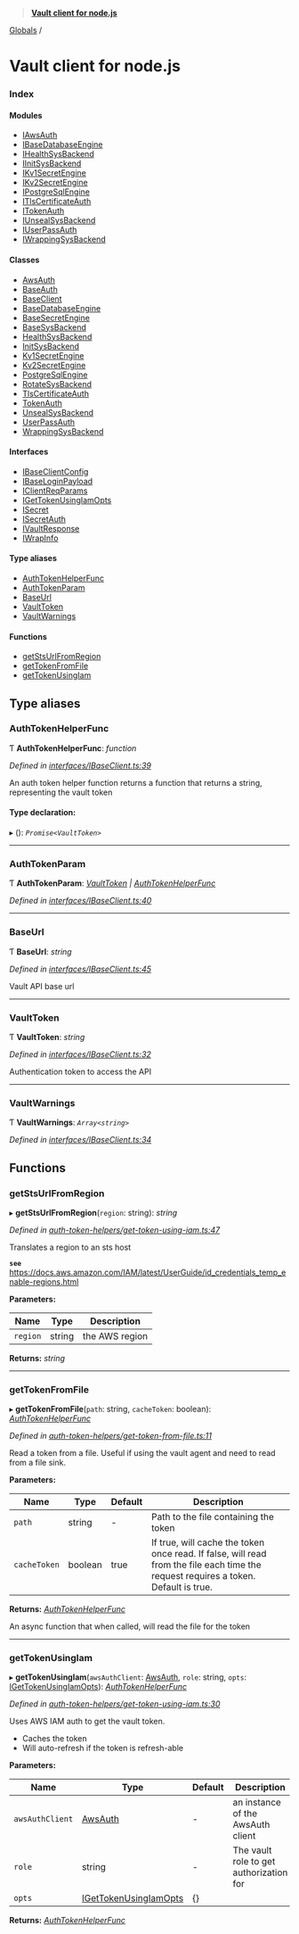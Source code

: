 > **[Vault client for node.js](README.md)**

[Globals](globals.md) /

# Vault client for node.js

### Index

#### Modules

* [IAwsAuth](modules/iawsauth.md)
* [IBaseDatabaseEngine](modules/ibasedatabaseengine.md)
* [IHealthSysBackend](modules/ihealthsysbackend.md)
* [IInitSysBackend](modules/iinitsysbackend.md)
* [IKv1SecretEngine](modules/ikv1secretengine.md)
* [IKv2SecretEngine](modules/ikv2secretengine.md)
* [IPostgreSqlEngine](modules/ipostgresqlengine.md)
* [ITlsCertificateAuth](modules/itlscertificateauth.md)
* [ITokenAuth](modules/itokenauth.md)
* [IUnsealSysBackend](modules/iunsealsysbackend.md)
* [IUserPassAuth](modules/iuserpassauth.md)
* [IWrappingSysBackend](modules/iwrappingsysbackend.md)

#### Classes

* [AwsAuth](classes/awsauth.md)
* [BaseAuth](classes/baseauth.md)
* [BaseClient](classes/baseclient.md)
* [BaseDatabaseEngine](classes/basedatabaseengine.md)
* [BaseSecretEngine](classes/basesecretengine.md)
* [BaseSysBackend](classes/basesysbackend.md)
* [HealthSysBackend](classes/healthsysbackend.md)
* [InitSysBackend](classes/initsysbackend.md)
* [Kv1SecretEngine](classes/kv1secretengine.md)
* [Kv2SecretEngine](classes/kv2secretengine.md)
* [PostgreSqlEngine](classes/postgresqlengine.md)
* [RotateSysBackend](classes/rotatesysbackend.md)
* [TlsCertificateAuth](classes/tlscertificateauth.md)
* [TokenAuth](classes/tokenauth.md)
* [UnsealSysBackend](classes/unsealsysbackend.md)
* [UserPassAuth](classes/userpassauth.md)
* [WrappingSysBackend](classes/wrappingsysbackend.md)

#### Interfaces

* [IBaseClientConfig](interfaces/ibaseclientconfig.md)
* [IBaseLoginPayload](interfaces/ibaseloginpayload.md)
* [IClientReqParams](interfaces/iclientreqparams.md)
* [IGetTokenUsingIamOpts](interfaces/igettokenusingiamopts.md)
* [ISecret](interfaces/isecret.md)
* [ISecretAuth](interfaces/isecretauth.md)
* [IVaultResponse](interfaces/ivaultresponse.md)
* [IWrapInfo](interfaces/iwrapinfo.md)

#### Type aliases

* [AuthTokenHelperFunc](globals.md#authtokenhelperfunc)
* [AuthTokenParam](globals.md#authtokenparam)
* [BaseUrl](globals.md#baseurl)
* [VaultToken](globals.md#vaulttoken)
* [VaultWarnings](globals.md#vaultwarnings)

#### Functions

* [getStsUrlFromRegion](globals.md#getstsurlfromregion)
* [getTokenFromFile](globals.md#gettokenfromfile)
* [getTokenUsingIam](globals.md#gettokenusingiam)

## Type aliases

###  AuthTokenHelperFunc

Ƭ **AuthTokenHelperFunc**: *function*

*Defined in [interfaces/IBaseClient.ts:39](https://github.com/theogravity/vault-tacular/blob/39d6e20/src/interfaces/IBaseClient.ts#L39)*

An auth token helper function returns a function that returns a string, representing the vault token

#### Type declaration:

▸ (): *`Promise<VaultToken>`*

___

###  AuthTokenParam

Ƭ **AuthTokenParam**: *[VaultToken](globals.md#vaulttoken) | [AuthTokenHelperFunc](globals.md#authtokenhelperfunc)*

*Defined in [interfaces/IBaseClient.ts:40](https://github.com/theogravity/vault-tacular/blob/39d6e20/src/interfaces/IBaseClient.ts#L40)*

___

###  BaseUrl

Ƭ **BaseUrl**: *string*

*Defined in [interfaces/IBaseClient.ts:45](https://github.com/theogravity/vault-tacular/blob/39d6e20/src/interfaces/IBaseClient.ts#L45)*

Vault API base url

___

###  VaultToken

Ƭ **VaultToken**: *string*

*Defined in [interfaces/IBaseClient.ts:32](https://github.com/theogravity/vault-tacular/blob/39d6e20/src/interfaces/IBaseClient.ts#L32)*

Authentication token to access the API

___

###  VaultWarnings

Ƭ **VaultWarnings**: *`Array<string>`*

*Defined in [interfaces/IBaseClient.ts:34](https://github.com/theogravity/vault-tacular/blob/39d6e20/src/interfaces/IBaseClient.ts#L34)*

## Functions

###  getStsUrlFromRegion

▸ **getStsUrlFromRegion**(`region`: string): *string*

*Defined in [auth-token-helpers/get-token-using-iam.ts:47](https://github.com/theogravity/vault-tacular/blob/39d6e20/src/auth-token-helpers/get-token-using-iam.ts#L47)*

Translates a region to an sts host

**`see`** https://docs.aws.amazon.com/IAM/latest/UserGuide/id_credentials_temp_enable-regions.html

**Parameters:**

Name | Type | Description |
------ | ------ | ------ |
`region` | string | the AWS region  |

**Returns:** *string*

___

###  getTokenFromFile

▸ **getTokenFromFile**(`path`: string, `cacheToken`: boolean): *[AuthTokenHelperFunc](globals.md#authtokenhelperfunc)*

*Defined in [auth-token-helpers/get-token-from-file.ts:11](https://github.com/theogravity/vault-tacular/blob/39d6e20/src/auth-token-helpers/get-token-from-file.ts#L11)*

Read a token from a file. Useful if using the vault agent and need to read from a file sink.

**Parameters:**

Name | Type | Default | Description |
------ | ------ | ------ | ------ |
`path` | string | - | Path to the file containing the token |
`cacheToken` | boolean | true | If true, will cache the token once read. If false, will read from the file each time the request requires a token. Default is true. |

**Returns:** *[AuthTokenHelperFunc](globals.md#authtokenhelperfunc)*

An async function that when called, will read the file for the token

___

###  getTokenUsingIam

▸ **getTokenUsingIam**(`awsAuthClient`: [AwsAuth](classes/awsauth.md), `role`: string, `opts`: [IGetTokenUsingIamOpts](interfaces/igettokenusingiamopts.md)): *[AuthTokenHelperFunc](globals.md#authtokenhelperfunc)*

*Defined in [auth-token-helpers/get-token-using-iam.ts:30](https://github.com/theogravity/vault-tacular/blob/39d6e20/src/auth-token-helpers/get-token-using-iam.ts#L30)*

Uses AWS IAM auth to get the vault token.
- Caches the token
- Will auto-refresh if the token is refresh-able

**Parameters:**

Name | Type | Default | Description |
------ | ------ | ------ | ------ |
`awsAuthClient` | [AwsAuth](classes/awsauth.md) | - | an instance of the AwsAuth client |
`role` | string | - | The vault role to get authorization for |
`opts` | [IGetTokenUsingIamOpts](interfaces/igettokenusingiamopts.md) |  {} |   |

**Returns:** *[AuthTokenHelperFunc](globals.md#authtokenhelperfunc)*